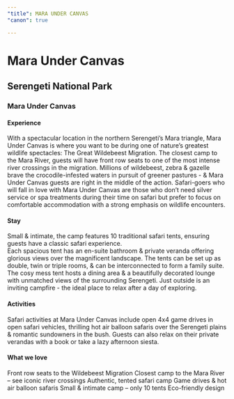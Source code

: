 ```yaml
---
"title": MARA UNDER CANVAS
"canon": true

---
```


# Mara Under Canvas
## Serengeti National Park
### Mara Under Canvas

#### Experience
With a spectacular location in the northern Serengeti’s Mara triangle, Mara Under Canvas is where you want to be during one of nature’s greatest wildlife spectacles:  The Great Wildebeest Migration.
The closest camp to the Mara River, guests will have front row seats to one of the most intense river crossings in the migration.  Millions of wildebeest, zebra &amp; gazelle brave the crocodile-infested waters in pursuit of greener pastures - &amp; Mara Under Canvas guests are right in the middle of the action.
Safari-goers who will fall in love with Mara Under Canvas are those who don’t need silver service or spa treatments during their time on safari but prefer to focus on comfortable accommodation with a strong emphasis on wildlife encounters.

#### Stay
Small &amp; intimate, the camp features 10 traditional safari tents, ensuring guests have a classic safari experience.  
Each spacious tent has an en-suite bathroom &amp; private veranda offering glorious views over the magnificent landscape.  The tents can be set up as double, twin or triple rooms, &amp; can be interconnected to form a family suite.
The cosy mess tent hosts a dining area &amp; a beautifully decorated lounge with unmatched views of the surrounding Serengeti.  Just outside is an inviting campfire - the ideal place to relax after a day of exploring.

#### Activities
Safari activities at Mara Under Canvas include open 4x4 game drives in open safari vehicles, thrilling hot air balloon safaris over the Serengeti plains &amp; romantic sundowners in the bush.
Guests can also relax on their private verandas with a book or take a lazy afternoon siesta.


#### What we love
Front row seats to the Wildebeest Migration
Closest camp to the Mara River – see iconic river crossings
Authentic, tented safari camp
Game drives &amp; hot air balloon safaris
Small &amp; intimate camp – only 10 tents
Eco-friendly design